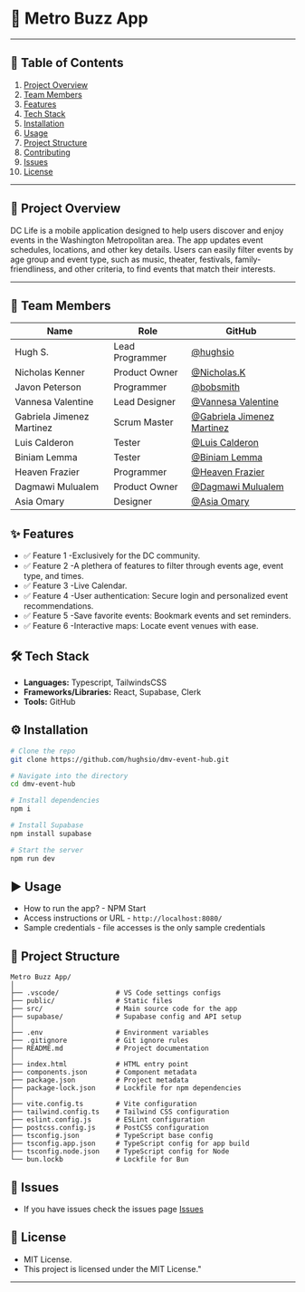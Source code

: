 # 📘 Metro Buzz App
---

## 📝 Table of Contents
1. [Project Overview]()
2. [Team Members]()
3. [Features]()
4. [Tech Stack]()
5. [Installation]()
6. [Usage]()
7. [Project Structure]()
8. [Contributing]()
9. [Issues]()
10. [License]()

---
## 📖 Project Overview
DC Life is a mobile application designed to help users discover and enjoy events in the Washington Metropolitan area. The app updates event schedules, locations, and other key details. Users can easily filter events by age group and event type, such as music, theater, festivals, family-friendliness, and other criteria, to find events that match their interests.



---

## 👥 Team Members
| Name | Role | GitHub |
|------|------|--------|
| Hugh S. | Lead Programmer | [@hughsio](https://github.com/hughsio)|
| Nicholas Kenner | Product Owner | [@Nicholas.K](https://github.com/TheCoyFIsh07) |
| Javon Peterson | Programmer | [@bobsmith]() |
| Vannesa Valentine | Lead Designer | [@Vannesa Valentine]() |
| Gabriela Jimenez Martinez | Scrum Master | [@Gabriela Jimenez Martinez](https://github.com/Gabrielajm3) |
| Luis Calderon | Tester | [@Luis Calderon]() |
| Biniam Lemma | Tester | [@Biniam Lemma]() |
| Heaven Frazier | Programmer | [@Heaven Frazier]() |
| Dagmawi Mulualem | Product Owner | [@Dagmawi Mulualem]() |
| Asia Omary | Designer | [@Asia Omary]() |

## ✨ Features
* ✅ Feature 1 -Exclusively for the DC community.
* ✅ Feature 2 -A plethera of features to filter through events age, event type, and times.
* ✅ Feature 3 -Live Calendar.
* ✅ Feature 4 -User authentication: Secure login and personalized event recommendations.
* ✅ Feature 5 -Save favorite events: Bookmark events and set reminders.
* ✅ Feature 6 -Interactive maps: Locate event venues with ease.


## 🛠 Tech Stack
* **Languages:** Typescript, TailwindsCSS
* **Frameworks/Libraries:** React, Supabase, Clerk
* **Tools:** GitHub

## ⚙️ Installation
```bash
# Clone the repo
git clone https://github.com/hughsio/dmv-event-hub.git

# Navigate into the directory
cd dmv-event-hub

# Install dependencies
npm i

# Install Supabase
npm install supabase

# Start the server
npm run dev
```

## ▶️ Usage
* How to run the app?  - NPM Start
* Access instructions or URL - `http://localhost:8080/`
* Sample credentials - file accesses is the only sample credentials 

## 📁 Project Structure
```plaintext
Metro Buzz App/
│
├── .vscode/              # VS Code settings configs
├── public/               # Static files 
├── src/                  # Main source code for the app 
├── supabase/             # Supabase config and API setup
│
├── .env                  # Environment variables 
├── .gitignore            # Git ignore rules
├── README.md             # Project documentation
│
├── index.html            # HTML entry point 
├── components.json       # Component metadata 
├── package.json          # Project metadata 
├── package-lock.json     # Lockfile for npm dependencies
│
├── vite.config.ts        # Vite configuration
├── tailwind.config.ts    # Tailwind CSS configuration
├── eslint.config.js      # ESLint configuration
├── postcss.config.js     # PostCSS configuration
├── tsconfig.json         # TypeScript base config
├── tsconfig.app.json     # TypeScript config for app build
├── tsconfig.node.json    # TypeScript config for Node
└── bun.lockb             # Lockfile for Bun
```
## 🐞 Issues
* If you have issues check the issues page [Issues](https://github.com/hughsio/dmv-event-hub/issues)

## 📄 License
* MIT License.
* This project is licensed under the MIT License."



---

